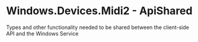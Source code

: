 # Windows.Devices.Midi2 - ApiShared

Types and other functionality needed to be shared between the client-side API and the Windows Service

